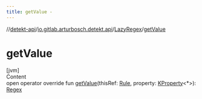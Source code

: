 ```yaml
---
title: getValue -
---
```

//[detekt-api](../../index.md)/[io.gitlab.arturbosch.detekt.api](../index.md)/[LazyRegex](index.md)/[getValue](get-value.md)



# getValue  
[jvm]  
Content  
open operator override fun [getValue](get-value.md)(thisRef: [Rule](../-rule/index.md), property: [KProperty](https://kotlinlang.org/api/latest/jvm/stdlib/kotlin.reflect/-k-property/index.html)<*>): [Regex](https://kotlinlang.org/api/latest/jvm/stdlib/kotlin.text/-regex/index.html)  



